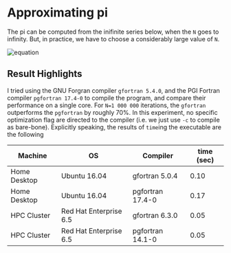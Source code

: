 # Approximating pi

The pi can be computed from the inifinite series below, when the `N` goes to infinity. But, in practice, we have to choose a considerably large value of `N`.

![equation](<img src="http://www.sciweavers.org/tex2img.php?eq=%5Cpi%20%3D%204%20%5Csum_%7Bk%3D0%7D%5E%7BN%7D%20%5Cfrac%7B%28-1%29%5Ek%7D%7B2k%2B1%7D.&bc=White&fc=Black&im=jpg&fs=12&ff=arev&edit=0" align="center" border="0" alt="\pi = 4 \sum_{k=0}^{N} \frac{(-1)^k}{2k+1}." width="140" height="53" />)

## Result Highlights
I tried using the GNU Forgran compiler `gfortran 5.4.0`, and the PGI Fortran compiler `pgfortran 17.4-0` to compile the program, and compare their performance on a single core. For `N=1 000 000` iterations, the `gfortran` outperforms the `pgfortran` by roughly 70%. In this experiment, no specific optimization flag are directed to the compiler (i.e. we just use `-c` to compile as bare-bone). Explicitly speaking, the results of `time`ing the executable are the following

Machine | OS | Compiler | time (sec)
--- | --- | --- | ---
Home Desktop | Ubuntu 16.04 | gfortran 5.0.4 | 0.10
Home Desktop | Ubuntu 16.04 | pgfortran 17.4-0 | 0.17
HPC Cluster  | Red Hat Enterprise 6.5 | gfortran 6.3.0 | 0.05
HPC Cluster  | Red Hat Enterprise 6.5 | pgfortran 14.1-0 | 0.05